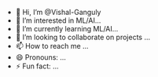 - 👋 Hi, I’m @Vishal-Ganguly
- 👀 I’m interested in ML/AI...
- 🌱 I’m currently learning ML/AI...
- 💞️ I’m looking to collaborate on projects ...
- 📫 How to reach me ...
- 😄 Pronouns: ...
- ⚡ Fun fact: ...

<!---
Vishal-Ganguly is a ✨ special ✨ repository because its `README.md` (this file) appears on your GitHub profile.
You can click the Preview link to take a look at your changes.
--->

